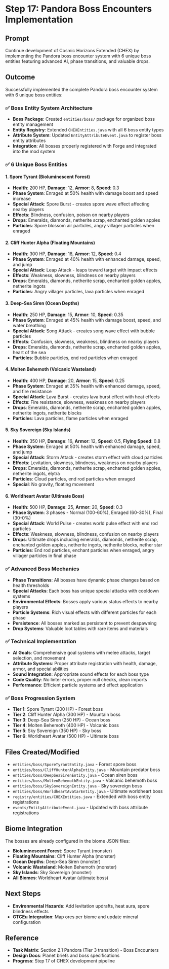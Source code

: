 # Step 17: Pandora Boss Encounters Implementation

## Prompt

Continue development of Cosmic Horizons Extended (CHEX) by implementing the Pandora boss encounter system with 6 unique boss entities featuring advanced AI, phase transitions, and valuable drops.

## Outcome

Successfully implemented the complete Pandora boss encounter system with 6 unique boss entities:

### ✅ **Boss Entity System Architecture**

- **Boss Package**: Created `entities/boss/` package for organized boss entity management
- **Entity Registry**: Extended `CHEXEntities.java` with all 6 boss entity types
- **Attribute System**: Updated `EntityAttributeEvent.java` to register boss entity attributes
- **Integration**: All bosses properly registered with Forge and integrated into the mod system

### ✅ **6 Unique Boss Entities**

#### **1. Spore Tyrant** (Bioluminescent Forest)

- **Health**: 200 HP, **Damage**: 12, **Armor**: 8, **Speed**: 0.3
- **Phase System**: Enraged at 50% health with damage boost and speed increase
- **Special Attack**: Spore Burst - creates spore wave effect affecting nearby players
- **Effects**: Blindness, confusion, poison on nearby players
- **Drops**: Emeralds, diamonds, netherite scrap, enchanted golden apples
- **Particles**: Spore blossom air particles, angry villager particles when enraged

#### **2. Cliff Hunter Alpha** (Floating Mountains)

- **Health**: 300 HP, **Damage**: 18, **Armor**: 12, **Speed**: 0.4
- **Phase System**: Enraged at 40% health with enhanced damage, speed, and jump
- **Special Attack**: Leap Attack - leaps toward target with impact effects
- **Effects**: Weakness, slowness, blindness on nearby players
- **Drops**: Emeralds, diamonds, netherite scrap, enchanted golden apples, netherite ingots
- **Particles**: Angry villager particles, lava particles when enraged

#### **3. Deep-Sea Siren** (Ocean Depths)

- **Health**: 250 HP, **Damage**: 15, **Armor**: 10, **Speed**: 0.35
- **Phase System**: Enraged at 45% health with damage boost, speed, and water breathing
- **Special Attack**: Song Attack - creates song wave effect with bubble particles
- **Effects**: Confusion, slowness, weakness, blindness on nearby players
- **Drops**: Emeralds, diamonds, netherite scrap, enchanted golden apples, heart of the sea
- **Particles**: Bubble particles, end rod particles when enraged

#### **4. Molten Behemoth** (Volcanic Wasteland)

- **Health**: 400 HP, **Damage**: 20, **Armor**: 15, **Speed**: 0.25
- **Phase System**: Enraged at 35% health with enhanced damage, speed, and fire resistance
- **Special Attack**: Lava Burst - creates lava burst effect with heat effects
- **Effects**: Fire resistance, slowness, weakness on nearby players
- **Drops**: Emeralds, diamonds, netherite scrap, enchanted golden apples, netherite ingots, netherite blocks
- **Particles**: Lava particles, flame particles when enraged

#### **5. Sky Sovereign** (Sky Islands)

- **Health**: 350 HP, **Damage**: 16, **Armor**: 12, **Speed**: 0.5, **Flying Speed**: 0.8
- **Phase System**: Enraged at 50% health with enhanced damage, speed, and jump
- **Special Attack**: Storm Attack - creates storm effect with cloud particles
- **Effects**: Levitation, slowness, blindness, weakness on nearby players
- **Drops**: Emeralds, diamonds, netherite scrap, enchanted golden apples, netherite ingots, elytra
- **Particles**: Cloud particles, end rod particles when enraged
- **Special**: No gravity, floating movement

#### **6. Worldheart Avatar** (Ultimate Boss)

- **Health**: 500 HP, **Damage**: 25, **Armor**: 20, **Speed**: 0.3
- **Phase System**: 3 phases - Normal (100-60%), Enraged (60-30%), Final (30-0%)
- **Special Attack**: World Pulse - creates world pulse effect with end rod particles
- **Effects**: Weakness, slowness, blindness, confusion on nearby players
- **Drops**: Ultimate drops including emeralds, diamonds, netherite scrap, enchanted golden apples, netherite ingots, netherite blocks, nether star
- **Particles**: End rod particles, enchant particles when enraged, angry villager particles in final phase

### ✅ **Advanced Boss Mechanics**

- **Phase Transitions**: All bosses have dynamic phase changes based on health thresholds
- **Special Attacks**: Each boss has unique special attacks with cooldown systems
- **Environmental Effects**: Bosses apply various status effects to nearby players
- **Particle Systems**: Rich visual effects with different particles for each phase
- **Persistence**: All bosses marked as persistent to prevent despawning
- **Drop Systems**: Valuable loot tables with rare items and materials

### ✅ **Technical Implementation**

- **AI Goals**: Comprehensive goal systems with melee attacks, target selection, and movement
- **Attribute Systems**: Proper attribute registration with health, damage, armor, and special abilities
- **Sound Integration**: Appropriate sound effects for each boss type
- **Code Quality**: No linter errors, proper null checks, clean imports
- **Performance**: Efficient particle systems and effect application

### ✅ **Boss Progression System**

- **Tier 1**: Spore Tyrant (200 HP) - Forest boss
- **Tier 2**: Cliff Hunter Alpha (300 HP) - Mountain boss
- **Tier 3**: Deep-Sea Siren (250 HP) - Ocean boss
- **Tier 4**: Molten Behemoth (400 HP) - Volcanic boss
- **Tier 5**: Sky Sovereign (350 HP) - Sky boss
- **Tier 6**: Worldheart Avatar (500 HP) - Ultimate boss

## Files Created/Modified

- `entities/boss/SporeTyrantEntity.java` - Forest spore boss
- `entities/boss/CliffHunterAlphaEntity.java` - Mountain predator boss
- `entities/boss/DeepSeaSirenEntity.java` - Ocean siren boss
- `entities/boss/MoltenBehemothEntity.java` - Volcanic behemoth boss
- `entities/boss/SkySovereignEntity.java` - Sky sovereign boss
- `entities/boss/WorldheartAvatarEntity.java` - Ultimate worldheart boss
- `registry/entities/CHEXEntities.java` - Extended with boss entity registrations
- `events/EntityAttributeEvent.java` - Updated with boss attribute registrations

## Biome Integration

The bosses are already configured in the biome JSON files:

- **Bioluminescent Forest**: Spore Tyrant (monster)
- **Floating Mountains**: Cliff Hunter Alpha (monster)
- **Ocean Depths**: Deep-Sea Siren (monster)
- **Volcanic Wasteland**: Molten Behemoth (monster)
- **Sky Islands**: Sky Sovereign (monster)
- **All Biomes**: Worldheart Avatar (ultimate boss)

## Next Steps

- **Environmental Hazards**: Add levitation updrafts, heat aura, spore blindness effects
- **GTCEu Integration**: Map ores per biome and update mineral configuration

## Reference

- **Task Matrix**: Section 2.1 Pandora (Tier 3 transition) - Boss Encounters
- **Design Docs**: Planet briefs and boss specifications
- **Progress**: Step 17 of CHEX development pipeline
